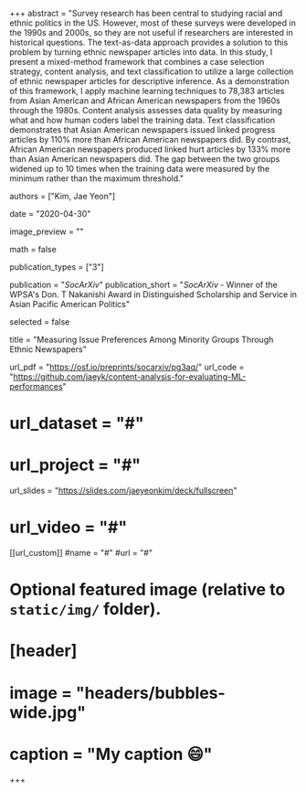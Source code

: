 +++
abstract = "Survey research has been central to studying racial and ethnic politics in the US. However, most of these surveys were developed in the 1990s and 2000s, so they are not useful if researchers are interested in historical questions. The text-as-data approach provides a solution to this problem by turning ethnic newspaper articles into data. In this study, I present a mixed-method framework that combines a case selection strategy, content analysis, and text classification to utilize a large collection of ethnic newspaper articles for descriptive inference. As a demonstration of this framework, I apply machine learning techniques to 78,383 articles from Asian American and African American newspapers from the 1960s through the 1980s. Content analysis assesses data quality by measuring what and how human coders label the training data. Text classification demonstrates that Asian American newspapers issued linked progress articles by 110% more than African American newspapers did. By contrast, African American newspapers produced linked hurt articles by 133% more than Asian American newspapers did. The gap between the two groups widened up to 10 times when the training data were measured by the minimum rather than the maximum threshold."

authors = ["Kim, Jae Yeon"]

date = "2020-04-30"

image_preview = ""

math = false

publication_types = ["3"]

publication = "*SocArXiv*"
publication_short = "*SocArXiv* - Winner of the WPSA's Don. T Nakanishi Award in Distinguished Scholarship and Service in Asian Pacific American Politics"

selected = false

title = "Measuring Issue Preferences Among Minority Groups Through Ethnic Newspapers"

url_pdf = "https://osf.io/preprints/socarxiv/pg3aq/"
url_code = "https://github.com/jaeyk/content-analysis-for-evaluating-ML-performances"
# url_dataset = "#"
# url_project = "#"
url_slides = "https://slides.com/jaeyeonkim/deck/fullscreen"
# url_video = "#"

[[url_custom]]
#name = "#"
#url = "#"

# Optional featured image (relative to `static/img/` folder).
# [header]
# image = "headers/bubbles-wide.jpg"
# caption = "My caption :smile:"

+++

<!-- More detail can easily be written here using *Markdown* and $\rm \LaTeX$ math code. -->
